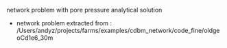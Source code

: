 network problem with pore pressure analytical solution
- network problem extracted from : /Users/andyz/projects/farms/examples/cdbm_network/code_fine/oldgeoCd1e6_30m
